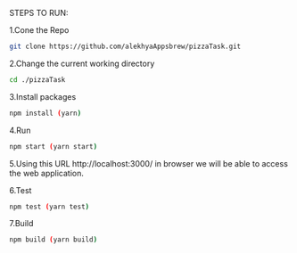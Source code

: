 
STEPS TO RUN:

1.Cone the Repo
```sh
git clone https://github.com/alekhyaAppsbrew/pizzaTask.git 
```

2.Change the current working directory
```sh
cd ./pizzaTask 
```

3.Install packages
```sh
npm install (yarn) 
```

4.Run
```sh
npm start (yarn start) 
```

5.Using this URL http://localhost:3000/ in browser we will be able to access the web application.

6.Test
```sh
npm test (yarn test) 
```

7.Build
```sh
npm build (yarn build) 
```
